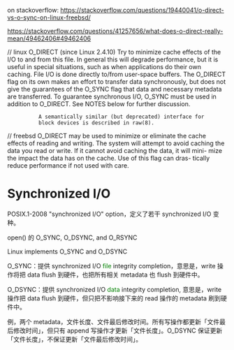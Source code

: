 on stackoverflow:
https://stackoverflow.com/questions/19440041/o-direct-vs-o-sync-on-linux-freebsd/

https://stackoverflow.com/questions/41257656/what-does-o-direct-really-mean/49462406#49462406

// linux
       O_DIRECT (since Linux 2.4.10)
              Try to minimize cache effects of the I/O to and from this
              file.  In general this will degrade performance, but it is
              useful in special situations, such as when applications do
              their own caching.  File I/O is done directly to/from
              user-space buffers.  The O_DIRECT flag on its own makes an
              effort to transfer data synchronously, but does not give
              the guarantees of the O_SYNC flag that data and necessary
              metadata are transferred.  To guarantee synchronous I/O,
              O_SYNC must be used in addition to O_DIRECT.  See NOTES
              below for further discussion.

              A semantically similar (but deprecated) interface for
              block devices is described in raw(8).

// freebsd
       O_DIRECT	may be used to minimize	or  eliminate  the  cache  effects  of
       reading and writing.  The system	will attempt to	avoid caching the data
       you  read or write.  If it cannot avoid caching the data, it will mini-
       mize the	impact the data	has on the cache.  Use of this flag can	 dras-
       tically reduce performance if not used with care.

# Synchronized I/O

POSIX.1-2008 "synchronized I/O" option，定义了若干 synchronized I/O 变种。

open() 的 O_SYNC, O_DSYNC, and O_RSYNC

Linux implements O_SYNC and O_DSYNC

O_SYNC：提供 synchronized I/O <font color=green>file</font> integrity completion，意思是，write 操作将把 data flush 到硬件，也把所有相关 metadata 也 flush 到硬件中。

O_DSYNC：提供 synchronized I/O <font color=green>data</font> integrity completion, 意思是，write 操作把 data flush 到硬件，但只把不影响接下来的 read 操作的 metadata 刷到硬件中。

例，两个 metadata，文件长度、文件最后修改时间。所有写操作都更新「文件最后修改时间」，但只有 append 写操作才更新「文件长度」。O_DSYNC 保证更新「文件长度」，不保证更新「文件最后修改时间」。
